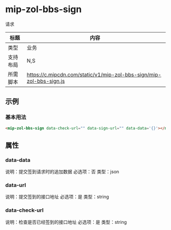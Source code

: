 # mip-zol-bbs-sign

请求

标题|内容
----|----
类型|业务
支持布局|N,S|
所需脚本|https://c.mipcdn.com/static/v1/mip-zol-bbs-sign/mip-zol-bbs-sign.js

## 示例

### 基本用法
```html
<mip-zol-bbs-sign data-check-url="" data-sign-url="" data-data='{}'></mip-zol-bbs-sign>
```

## 属性

### data-data

说明：提交签到请求时的追加数据
必选项：否
类型：json

### data-url

说明：提交签到的接口地址
必选项：是
类型：string

### data-check-url

说明：检查是否已经签到的接口地址
必选项：是
类型：string
